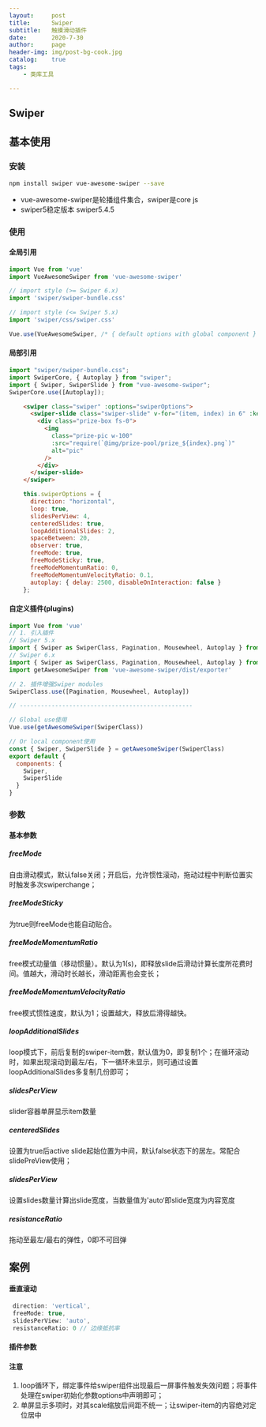 ```yaml
---
layout:     post
title:      Swiper
subtitle:   触摸滑动插件
date:       2020-7-30
author:     page
header-img: img/post-bg-cook.jpg
catalog:    true
tags:
    - 类库工具

---
```


## Swiper

[swiper文档]: https://github.com/surmon-china/vue-awesome-swiper
[基础演示]: https://www.swiper.com.cn/demo/index.html
[移动端案例]: https://www.swiper.com.cn/demo/senior/index.html
[pc案例]: https://www.swiper.com.cn/demo/web/index.html



## 基本使用

### 安装

```bash
npm install swiper vue-awesome-swiper --save
```

- vue-awesome-swiper是轮播组件集合，swiper是core js
- swiper5稳定版本 swiper5.4.5

### 使用

#### 全局引用

```js
import Vue from 'vue'
import VueAwesomeSwiper from 'vue-awesome-swiper'

// import style (>= Swiper 6.x)
import 'swiper/swiper-bundle.css'

// import style (<= Swiper 5.x)
import 'swiper/css/swiper.css'

Vue.use(VueAwesomeSwiper, /* { default options with global component } */)
```



#### 局部引用

```js
import "swiper/swiper-bundle.css";
import SwiperCore, { Autoplay } from "swiper";
import { Swiper, SwiperSlide } from "vue-awesome-swiper";
SwiperCore.use([Autoplay]);
```

```html
	<swiper class="swiper" :options="swiperOptions">
      <swiper-slide class="swiper-slide" v-for="(item, index) in 6" :key="index">
        <div class="prize-box fs-0">
          <img
            class="prize-pic w-100"
            :src="require(`@img/prize-pool/prize_${index}.png`)"
            alt="pic"
          />
        </div>
      </swiper-slide>
    </swiper>
```

```js
    this.swiperOptions = {
      direction: "horizontal",
      loop: true,
      slidesPerView: 4,
      centeredSlides: true,
      loopAdditionalSlides: 2,
      spaceBetween: 20,
      observer: true,
      freeMode: true,
      freeModeSticky: true,
      freeModeMomentumRatio: 0,
      freeModeMomentumVelocityRatio: 0.1,
      autoplay: { delay: 2500, disableOnInteraction: false }
    };
```



#### 自定义插件(plugins)

```js
import Vue from 'vue'
// 1. 引入插件
// Swiper 5.x
import { Swiper as SwiperClass, Pagination, Mousewheel, Autoplay } from 'swiper/js/swiper.esm'
// Swiper 6.x
import { Swiper as SwiperClass, Pagination, Mousewheel, Autoplay } from 'swiper/core'
import getAwesomeSwiper from 'vue-awesome-swiper/dist/exporter'

// 2. 插件增强Swiper modules
SwiperClass.use([Pagination, Mousewheel, Autoplay])

// -------------------------------------------------

// Global use使用
Vue.use(getAwesomeSwiper(SwiperClass))

// Or local component使用
const { Swiper, SwiperSlide } = getAwesomeSwiper(SwiperClass)
export default {
  components: {
    Swiper,
    SwiperSlide
  }
}
```



### 参数

#### 基本参数

##### freeMode

自由滑动模式，默认false关闭；开启后，允许惯性滚动，拖动过程中判断位置实时触发多次swiperchange；

##### freeModeSticky

为true则freeMode也能自动贴合。

##### freeModeMomentumRatio

free模式动量值（移动惯量）。默认为1(s)，即释放slide后滑动计算长度所花费时间。值越大，滑动时长越长，滑动距离也会变长；

##### freeModeMomentumVelocityRatio

free模式惯性速度，默认为1；设置越大，释放后滑得越快。

##### loopAdditionalSlides

loop模式下，前后复制的swiper-item数，默认值为0，即复制1个；在循环滚动时，如果出现滚动到最左/右，下一循环未显示，则可通过设置loopAdditionalSlides多复制几份即可；

##### slidesPerView

slider容器单屏显示item数量

##### centeredSlides

设置为true后active slide起始位置为中间，默认false状态下的居左。常配合slidePreView使用；

##### slidesPerView

设置slides数量计算出slide宽度，当数量值为'auto‘即slide宽度为内容宽度

##### resistanceRatio

拖动至最左/最右的弹性，0即不可回弹

## 案例

#### 垂直滚动

```js
 direction: 'vertical',
 freeMode: true,
 slidesPerView: 'auto',
 resistanceRatio: 0 // 边缘抵抗率
```





#### 插件参数







#### 注意

1. loop循环下，绑定事件给swiper组件出现最后一屏事件触发失效问题；将事件处理在swiper初始化参数options中声明即可；
2. 单屏显示多项时，对其scale缩放后间距不统一；让swiper-item的内容绝对定位居中
